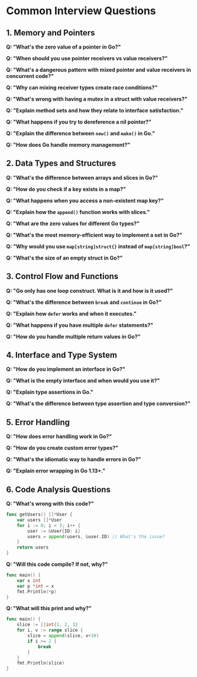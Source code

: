 # Common Interview Questions

## 1. Memory and Pointers
**Q: "What's the zero value of a pointer in Go?"**

**Q: "When should you use pointer receivers vs value receivers?"**

**Q: "What's a dangerous pattern with mixed pointer and value receivers in concurrent code?"**

**Q: "Why can mixing receiver types create race conditions?"**

**Q: "What's wrong with having a mutex in a struct with value receivers?"**

**Q: "Explain method sets and how they relate to interface satisfaction."**

**Q: "What happens if you try to dereference a nil pointer?"**

**Q: "Explain the difference between `new()` and `make()` in Go."**

**Q: "How does Go handle memory management?"**

## 2. Data Types and Structures
**Q: "What's the difference between arrays and slices in Go?"**

**Q: "How do you check if a key exists in a map?"**

**Q: "What happens when you access a non-existent map key?"**

**Q: "Explain how the `append()` function works with slices."**

**Q: "What are the zero values for different Go types?"**

**Q: "What's the most memory-efficient way to implement a set in Go?"**

**Q: "Why would you use `map[string]struct{}` instead of `map[string]bool`?"**

**Q: "What's the size of an empty struct in Go?"**

## 3. Control Flow and Functions
**Q: "Go only has one loop construct. What is it and how is it used?"**

**Q: "What's the difference between `break` and `continue` in Go?"**

**Q: "Explain how `defer` works and when it executes."**

**Q: "What happens if you have multiple `defer` statements?"**

**Q: "How do you handle multiple return values in Go?"**

## 4. Interface and Type System
**Q: "How do you implement an interface in Go?"**

**Q: "What is the empty interface and when would you use it?"**

**Q: "Explain type assertions in Go."**

**Q: "What's the difference between type assertion and type conversion?"**

## 5. Error Handling
**Q: "How does error handling work in Go?"**

**Q: "How do you create custom error types?"**

**Q: "What's the idiomatic way to handle errors in Go?"**

**Q: "Explain error wrapping in Go 1.13+."**

## 6. Code Analysis Questions
**Q: "What's wrong with this code?"**
```go
func getUsers() []*User {
    var users []*User
    for i := 0; i < 3; i++ {
        user := &User{ID: i}
        users = append(users, &user.ID) // What's the issue?
    }
    return users
}
```

**Q: "Will this code compile? If not, why?"**
```go
func main() {
    var x int
    var p *int = x
    fmt.Println(*p)
}
```

**Q: "What will this print and why?"**
```go
func main() {
    slice := []int{1, 2, 3}
    for i, v := range slice {
        slice = append(slice, v+10)
        if i >= 2 {
            break
        }
    }
    fmt.Println(slice)
}
```